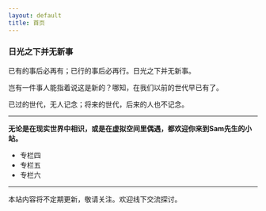```yaml
---
layout: default
title: 首页
---
```


### 日光之下并无新事

已有的事后必再有；已行的事后必再行。日光之下并无新事。

岂有一件事人能指着说这是新的？哪知，在我们以前的世代早已有了。

已过的世代，无人记念；将来的世代，后来的人也不记念。

---

**无论是在现实世界中相识，或是在虚拟空间里偶遇，都欢迎你来到Sam先生的小站。**

- 专栏四
- 专栏五
- 专栏六

---

本站内容将不定期更新，敬请关注。欢迎线下交流探讨。
